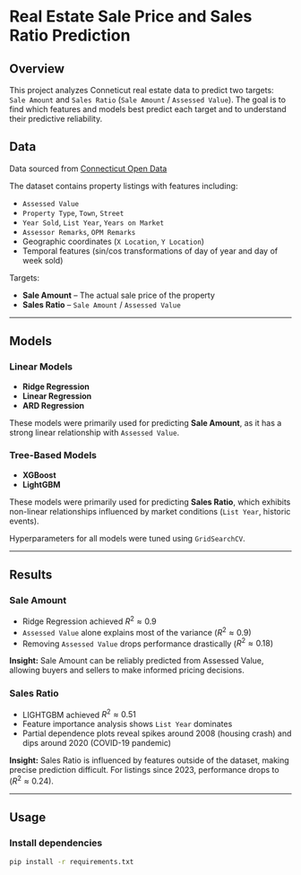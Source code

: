 # Real Estate Sale Price and Sales Ratio Prediction

## Overview
This project analyzes Conneticut real estate data to predict two targets: `Sale Amount` and `Sales Ratio` (`Sale Amount` / `Assessed Value`). The goal is to find which features and models best predict each target and to understand their predictive reliability.

## Data
Data sourced from [Connecticut Open Data](https://data.ct.gov/Housing-and-Development/Real-Estate-Sales-2001-2023-GL/5mzw-sjtu/about_data)

The dataset contains property listings with features including:  
- `Assessed Value`  
- `Property Type`, `Town`, `Street`  
- `Year Sold`, `List Year`, `Years on Market`  
- `Assessor Remarks`, `OPM Remarks`  
- Geographic coordinates (`X Location`, `Y Location`)  
- Temporal features (sin/cos transformations of day of year and day of week sold)

Targets:  
- **Sale Amount** – The actual sale price of the property  
- **Sales Ratio** – `Sale Amount` / `Assessed Value`  

---

## Models
### Linear Models
- **Ridge Regression**  
- **Linear Regression**  
- **ARD Regression**

These models were primarily used for predicting **Sale Amount**, as it has a strong linear relationship with `Assessed Value`.

### Tree-Based Models
- **XGBoost**  
- **LightGBM**  

These models were primarily used for predicting **Sales Ratio**, which exhibits non-linear relationships influenced by market conditions (`List Year`, historic events).  

Hyperparameters for all models were tuned using `GridSearchCV`.

---

## Results

### Sale Amount
- Ridge Regression achieved $R^2 \approx 0.9$
- `Assessed Value` alone explains most of the variance ($R^2 \approx 0.9$)  
- Removing `Assessed Value` drops performance drastically ($R^2 \approx 0.18$)  

**Insight:** Sale Amount can be reliably predicted from Assessed Value, allowing buyers and sellers to make informed pricing decisions.

### Sales Ratio
- LIGHTGBM achieved $R^2 \approx 0.51$
- Feature importance analysis shows `List Year` dominates
- Partial dependence plots reveal spikes around 2008 (housing crash) and dips around 2020 (COVID-19 pandemic)  

**Insight:** Sales Ratio is influenced by features outside of the dataset, making precise prediction difficult. For listings since 2023, performance drops to ($R^2 \approx 0.24$).

---

## Usage

### Install dependencies
```bash
pip install -r requirements.txt